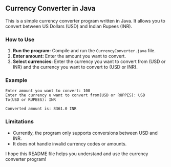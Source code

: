  ## Currency Converter in Java

This is a simple currency converter program written in Java. It allows you to convert between US Dollars (USD) and Indian Rupees (INR).

### How to Use

1. **Run the program:** Compile and run the `CurrencyConverter.java` file.
2. **Enter amount:** Enter the amount you want to convert.
3. **Select currencies:** Enter the currency you want to convert from (USD or INR) and the currency you want to convert to (USD or INR).

### Example

```
Enter amount you want to convert: 100
Enter the currency u want to convert from(USD or RUPPES): USD
To(USD or RUPEES): INR

Converted amount is: 8361.0 INR
```

### Limitations

* Currently, the program only supports conversions between USD and INR.
* It does not handle invalid currency codes or amounts.

I hope this README file helps you understand and use the currency converter program!
